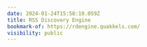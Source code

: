```yaml
---
date: 2024-01-24T15:58:19.059Z
title: RSS Discovery Engine
bookmark-of: https://rdengine.quakkels.com/
visibility: public
---
```

